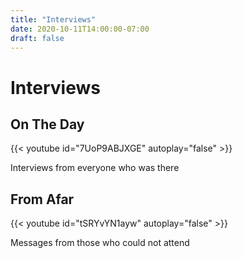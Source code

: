 ```yaml
---
title: "Interviews"
date: 2020-10-11T14:00:00-07:00
draft: false
---
```

# Interviews



## On The Day
{{< youtube id="7UoP9ABJXGE" autoplay="false" >}}

Interviews from everyone who was there


## From Afar
{{< youtube id="tSRYvYN1ayw" autoplay="false" >}}

Messages from those who could not attend
